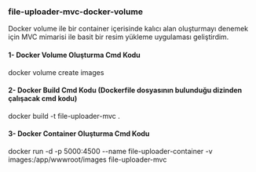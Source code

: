 ### file-uploader-mvc-docker-volume
Docker volume ile bir container içerisinde kalıcı alan oluşturmayı denemek için MVC mimarisi ile basit bir resim yükleme uygulaması geliştirdim.

#### 1- Docker Volume Oluşturma Cmd Kodu
docker volume create images

#### 2- Docker Build Cmd Kodu (Dockerfile dosyasının bulunduğu dizinden çalışacak cmd kodu)
docker build -t file-uploader-mvc .

#### 3- Docker Container Oluşturma Cmd Kodu
docker run -d -p 5000:4500 --name file-uploader-container -v images:/app/wwwroot/images file-uploader-mvc
